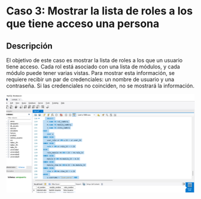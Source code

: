 # Caso 3: Mostrar la lista de roles a los que tiene acceso una persona

## Descripción
El objetivo de este caso es mostrar la lista de roles a los que un usuario tiene acceso. Cada rol está asociado con una lista de módulos, y cada módulo puede tener varias vistas. Para mostrar esta información, se requiere recibir un par de credenciales: un nombre de usuario y una contraseña. Si las credenciales no coinciden, no se mostrará la información.

![MOT](img/CASO3.png)